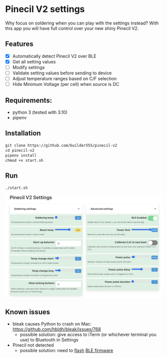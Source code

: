 # Pinecil V2 settings

Why focus on soldering when you can play with the settings instead? With this app you will have full control over your new shiny Pinecil V2.

## Features
- [x] Automatically detect Pinecil V2 over BLE
- [x] Get all setting values
- [ ] Modify settings
- [ ] Validate setting values before sending to device
- [ ] Adjust temperature ranges based on C/F selection
- [ ] Hide Minimum Voltage (per cell) when source is DC

## Requirements:

- python 3 (tested with 3.10)
- pipenv

## Installation

```shell
git clone https://github.com/builder555/pinecil-v2
cd pinecil-v2
pipenv install
chmod +x start.sh
```

## Run
```shell
./start.sh
```

![](./screenshot.png)

## Known issues

- bleak causes Python to crash on Mac: https://github.com/hbldh/bleak/issues/768
    * possible solution: give access to iTerm (or whichever terminal you use) to Bluetooth in Settings
- Pinecil not detected
    * possible solution: need to [flash](https://github.com/Ralim/IronOS/discussions/1518#discussioncomment-4866637) [BLE firmware](https://github.com/Ralim/IronOS/discussions/1449#discussioncomment-4866655)
